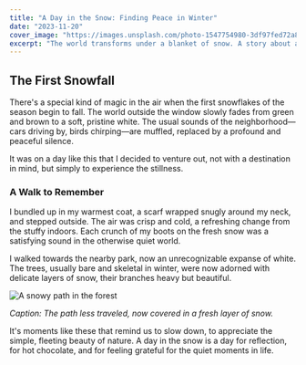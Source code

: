 ```yaml
---
title: "A Day in the Snow: Finding Peace in Winter"
date: "2023-11-20"
cover_image: "https://images.unsplash.com/photo-1547754980-3df97fed72a8?q=80&w=1470"
excerpt: "The world transforms under a blanket of snow. A story about a quiet day spent amidst the silent, beautiful winter landscape."
---
```


## The First Snowfall

There's a special kind of magic in the air when the first snowflakes of the season begin to fall. The world outside the window slowly fades from green and brown to a soft, pristine white. The usual sounds of the neighborhood—cars driving by, birds chirping—are muffled, replaced by a profound and peaceful silence.

It was on a day like this that I decided to venture out, not with a destination in mind, but simply to experience the stillness.

### A Walk to Remember

I bundled up in my warmest coat, a scarf wrapped snugly around my neck, and stepped outside. The air was crisp and cold, a refreshing change from the stuffy indoors. Each crunch of my boots on the fresh snow was a satisfying sound in the otherwise quiet world.

I walked towards the nearby park, now an unrecognizable expanse of white. The trees, usually bare and skeletal in winter, were now adorned with delicate layers of snow, their branches heavy but beautiful.

![A snowy path in the forest](https://images.unsplash.com/photo-1483574983984-72b1a8d294a2?q=80&w=1470)

*Caption: The path less traveled, now covered in a fresh layer of snow.*

It's moments like these that remind us to slow down, to appreciate the simple, fleeting beauty of nature. A day in the snow is a day for reflection, for hot chocolate, and for feeling grateful for the quiet moments in life.